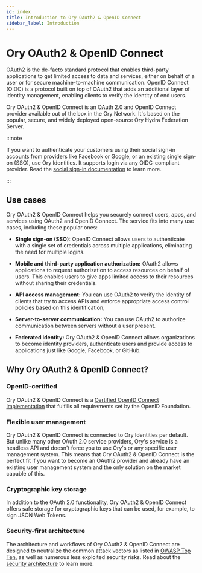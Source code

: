 ```yaml
---
id: index
title: Introduction to Ory OAuth2 & OpenID Connect
sidebar_label: Introduction
---
```


# Ory OAuth2 & OpenID Connect

OAuth2 is the de-facto standard protocol that enables third-party applications to get limited access to data and services, either
on behalf of a user or for secure machine-to-machine communication. OpenID Connect (OIDC) is a protocol built on top of OAuth2
that adds an additional layer of identity management, enabling clients to verify the identity of end users.

Ory OAuth2 & OpenID Connect is an OAuth 2.0 and OpenID Connect provider available out of the box in the Ory Network. It's based on
the popular, secure, and widely deployed open-source Ory Hydra Federation Server.

:::note

If you want to authenticate your customers using their social sign-in accounts from providers like Facebook or Google, or an
existing single sign-on (SSO), use Ory Identities. It supports login via any OIDC-compliant provider. Read the
[social sign-in documentation](/kratos/social-signin/01_overview.mdx) to learn more.

:::

## Use cases

Ory OAuth2 & OpenID Connect helps you securely connect users, apps, and services using OAuth2 and OpenID Connect. The service fits
into many use cases, including these popular ones:

- **Single sign-on (SSO):** OpenID Connect allows users to authenticate with a single set of credentials across multiple
  applications, eliminating the need for multiple logins.

- **Mobile and third-party application authorization:** OAuth2 allows applications to request authorization to access resources on
  behalf of users. This enables users to give apps limited access to their resources without sharing their credentials.

- **API access management:** You can use OAuth2 to verify the identity of clients that try to access APIs and enforce appropriate
  access control policies based on this identification,

- **Server-to-server communication:** You can use OAuth2 to authorize communication between servers without a user present.

- **Federated identity:** Ory OAuth2 & OpenID Connect allows organizations to become identity providers, authenticate users and
  provide access to applications just like Google, Facebook, or GitHub.

## Why Ory OAuth2 & OpenID Connect?

### OpenID-certified

Ory OAuth2 & OpenID Connect is a [Certified OpenID Connect Implementation](https://openid.net/developers/certified/) that fulfills
all requirements set by the OpenID Foundation.

### Flexible user management

Ory OAuth2 & OpenID Connect is connected to Ory Identities per default. But unlike many other OAuth 2.0 service providers, Ory's
service is a headless API and doesn't force you to use Ory's or any specific user management system. This means that Ory OAuth2 &
OpenID Connect is the perfect fit if you want to become an OAuth2 provider and already have an existing user management system and
the only solution on the market capable of this.

### Cryptographic key storage

In addition to the OAuth 2.0 functionality, Ory OAuth2 & OpenID Connect offers safe storage for cryptographic keys that can be
used, for example, to sign JSON Web Tokens.

### Security-first architecture

The architecture and workflows of Ory OAuth2 & OpenID Connect are designed to neutralize the common attack vectors as listed in
[OWASP Top Ten](https://owasp.org/www-project-top-ten/), as well as numerous less exploited security risks. Read about the
[security architecture](../hydra/security-architecture.md) to learn more.
